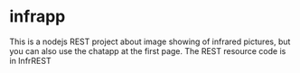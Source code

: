 # infrapp
This is a nodejs REST project about image showing of infrared pictures, but you can also use the chatapp at the first page.
The REST resource code is in InfrREST
